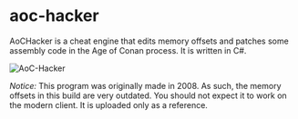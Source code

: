 # aoc-hacker
AoCHacker is a cheat engine that edits memory offsets and patches some assembly code in the Age of Conan process. It is written in C#.

![AoC-Hacker](http://i.imgur.com/3errcIX.png "AoC-hacker")

*Notice:* This program was originally made in 2008. As such, the memory offsets in this build are very outdated. You should not expect it to work on the modern client. It is uploaded only as a reference.
